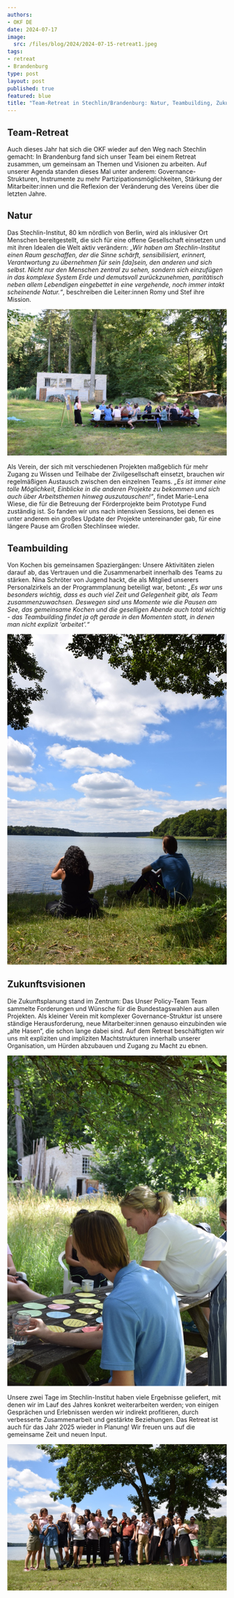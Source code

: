 ```yaml
---
authors:
- OKF DE
date: 2024-07-17
image: 
  src: /files/blog/2024/2024-07-15-retreat1.jpeg
tags:
- retreat
- Brandenburg
type: post
layout: post
published: true
featured: blue
title: "Team-Retreat in Stechlin/Brandenburg: Natur, Teambuilding, Zukunftsvisionen"
---
```


## Team-Retreat

Auch dieses Jahr hat sich die OKF wieder auf den Weg nach Stechlin gemacht: In Brandenburg fand sich unser Team bei einem Retreat zusammen, um gemeinsam an Themen und Visionen zu arbeiten. Auf unserer Agenda standen dieses Mal unter anderem: Governance-Strukturen, Instrumente zu mehr Partizipationsmöglichkeiten, Stärkung der Mitarbeiter:innen und die Reflexion der Veränderung des Vereins über die letzten Jahre.

## Natur

Das Stechlin-Institut, 80 km nördlich von Berlin, wird als inklusiver Ort Menschen bereitgestellt, die sich für eine offene Gesellschaft einsetzen und mit ihren Idealen die Welt aktiv verändern: *„Wir haben am Stechlin-Institut einen Raum geschaffen, der die Sinne schärft, sensibilisiert, erinnert, Verantwortung zu übernehmen für sein [da]sein, den anderen und sich selbst. Nicht nur den Menschen zentral zu sehen, sondern sich einzufügen in das komplexe System Erde und demutsvoll zurückzunehmen, paritätisch neben allem Lebendigen eingebettet in eine vergehende, noch immer intakt scheinende Natur.“*, beschreiben die Leiter:innen Romy und Stef ihre Mission. 

![Session: Policy](/files/blog/2024/2024-07-15-retreat2.jpeg) 

Als Verein, der sich mit verschiedenen Projekten maßgeblich für mehr Zugang zu Wissen und Teilhabe der Zivilgesellschaft einsetzt, brauchen wir regelmäßigen Austausch zwischen den einzelnen Teams. *„Es ist immer eine tolle Möglichkeit, Einblicke in die anderen Projekte zu bekommen und sich auch über Arbeitsthemen hinweg auszutauschen!“*, findet Marie-Lena Wiese, die für die Betreuung der Förderprojekte beim Prototype Fund zuständig ist. So fanden wir uns nach intensiven Sessions, bei denen es unter anderem ein großes Update der Projekte untereinander gab, für eine längere Pause am Großen Stechlinsee wieder.  

## Teambuilding

Von Kochen bis gemeinsamen Spaziergängen: Unsere Aktivitäten zielen darauf ab, das Vertrauen und die Zusammenarbeit innerhalb des Teams zu stärken. Nina Schröter von Jugend hackt, die als Mitglied unserers Personalzirkels an der Programmplanung beteiligt war, betont: *„Es war uns besonders wichtig, dass es auch viel Zeit und Gelegenheit gibt, als Team zusammenzuwachsen. Deswegen sind uns Momente wie die Pausen am See, das gemeinsame Kochen und die geselligen Abende auch total wichtig - das Teambuilding findet ja oft gerade in den Momenten statt, in denen man nicht explizit 'arbeitet'.“*

![Großer Stechlinsee](/files/blog/2024/2024-07-15-retreat3.jpeg) 

## Zukunftsvisionen

Die Zukunftsplanung stand im Zentrum: Das Unser Policy-Team Team sammelte Forderungen und Wünsche für die Bundestagswahlen aus allen Projekten. Als kleiner Verein mit komplexer Governance-Struktur ist unsere ständige Herausforderung, neue Mitarbeiter:innen genauso einzubinden wie „alte Hasen“, die schon lange dabei sind. Auf dem Retreat beschäftigten wir uns mit expliziten und impliziten Machtstrukturen innerhalb unserer Organisation, um Hürden abzubauen und Zugang zu Macht zu ebnen.

![Session: Governance-Strukturen](/files/blog/2024/2024-07-15-retreat5.jpeg)

Unsere zwei Tage im Stechlin-Institut haben viele Ergebnisse geliefert, mit denen wir im Lauf des Jahres konkret weiterarbeiten werden; von einigen Gesprächen und Erlebnissen werden wir indirekt profitieren, durch verbesserte Zusammenarbeit und gestärkte Beziehungen. Das Retreat ist auch für das Jahr 2025 wieder in Planung! Wir freuen uns auf die gemeinsame Zeit und neuen Input.

![Gruppenbild](/files/blog/2024/2024-07-15-retreat6.jpeg) 
